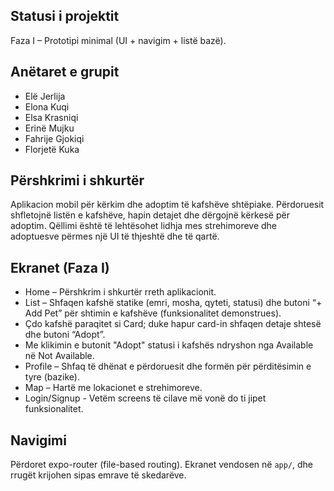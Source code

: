 ## Statusi i projektit
Faza I – Prototipi minimal (UI + navigim + listë bazë).

## Anëtaret e grupit

- Elë Jerlija
- Elona Kuqi
- Elsa Krasniqi
- Erinë Mujku
- Fahrije Gjokiqi
- Florjetë Kuka

## Përshkrimi i shkurtër
Aplikacion mobil për kërkim dhe adoptim të kafshëve shtëpiake. Përdoruesit shfletojnë listën e kafshëve, hapin detajet dhe dërgojnë kërkesë për adoptim. Qëllimi është të lehtësohet lidhja mes strehimoreve dhe adoptuesve përmes një UI të thjeshtë dhe të qartë.


## Ekranet (Faza I)
- Home – Përshkrim i shkurtër rreth aplikacionit.
- List – Shfaqen kafshë statike (emri, mosha, qyteti, statusi) dhe butoni “+ Add Pet” për shtimin e kafshëve (funksionalitet demonstrues).
- Çdo kafshë paraqitet si Card; duke hapur card-in shfaqen detaje shtesë dhe butoni “Adopt”.
- Me klikimin e butonit "Adopt" statusi i kafshës ndryshon nga Available në Not Available.
- Profile – Shfaq të dhënat e përdoruesit dhe formën për përditësimin e tyre (bazike).
- Map – Hartë me lokacionet e strehimoreve.
- Login/Signup - Vetëm screens të cilave më vonë do ti jipet funksionalitet.

## Navigimi
Përdoret expo-router (file-based routing). Ekranet vendosen në `app/`, dhe rrugët krijohen sipas emrave të skedarëve.

